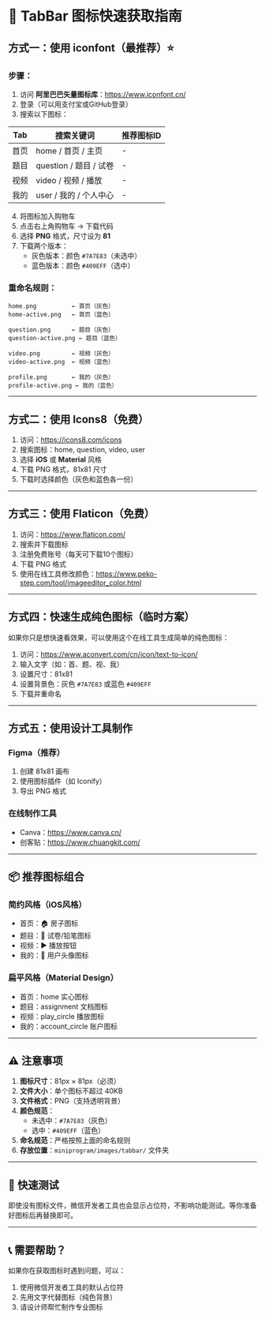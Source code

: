 # 🎨 TabBar 图标快速获取指南

## 方式一：使用 iconfont（最推荐）⭐

### 步骤：
1. 访问 **阿里巴巴矢量图标库**：https://www.iconfont.cn/
2. 登录（可以用支付宝或GitHub登录）
3. 搜索以下图标：

| Tab | 搜索关键词 | 推荐图标ID |
|-----|----------|----------|
| 首页 | home / 首页 / 主页 | - |
| 题目 | question / 题目 / 试卷 | - |
| 视频 | video / 视频 / 播放 | - |
| 我的 | user / 我的 / 个人中心 | - |

4. 将图标加入购物车
5. 点击右上角购物车 → 下载代码
6. 选择 **PNG** 格式，尺寸设为 **81**
7. 下载两个版本：
   - 灰色版本：颜色 `#7A7E83`（未选中）
   - 蓝色版本：颜色 `#409EFF`（选中）

### 重命名规则：
```
home.png          ← 首页（灰色）
home-active.png   ← 首页（蓝色）

question.png      ← 题目（灰色）
question-active.png ← 题目（蓝色）

video.png         ← 视频（灰色）
video-active.png  ← 视频（蓝色）

profile.png       ← 我的（灰色）
profile-active.png ← 我的（蓝色）
```

---

## 方式二：使用 Icons8（免费）

1. 访问：https://icons8.com/icons
2. 搜索图标：home, question, video, user
3. 选择 **iOS** 或 **Material** 风格
4. 下载 PNG 格式，81x81 尺寸
5. 下载时选择颜色（灰色和蓝色各一份）

---

## 方式三：使用 Flaticon（免费）

1. 访问：https://www.flaticon.com/
2. 搜索并下载图标
3. 注册免费账号（每天可下载10个图标）
4. 下载 PNG 格式
5. 使用在线工具修改颜色：https://www.peko-step.com/tool/imageeditor_color.html

---

## 方式四：快速生成纯色图标（临时方案）

如果你只是想快速看效果，可以使用这个在线工具生成简单的纯色图标：

1. 访问：https://www.aconvert.com/cn/icon/text-to-icon/
2. 输入文字（如：首、题、视、我）
3. 设置尺寸：81x81
4. 设置背景色：灰色 `#7A7E83` 或蓝色 `#409EFF`
5. 下载并重命名

---

## 方式五：使用设计工具制作

### Figma（推荐）
1. 创建 81x81 画布
2. 使用图标插件（如 Iconify）
3. 导出 PNG 格式

### 在线制作工具
- Canva：https://www.canva.cn/
- 创客贴：https://www.chuangkit.com/

---

## 📦 推荐图标组合

### 简约风格（iOS风格）
- 首页：🏠 房子图标
- 题目：📝 试卷/铅笔图标  
- 视频：▶️ 播放按钮
- 我的：👤 用户头像图标

### 扁平风格（Material Design）
- 首页：home 实心图标
- 题目：assignment 文档图标
- 视频：play_circle 播放图标
- 我的：account_circle 账户图标

---

## ⚠️ 注意事项

1. **图标尺寸**：81px × 81px（必须）
2. **文件大小**：单个图标不超过 40KB
3. **文件格式**：PNG（支持透明背景）
4. **颜色规范**：
   - 未选中：`#7A7E83`（灰色）
   - 选中：`#409EFF`（蓝色）
5. **命名规范**：严格按照上面的命名规则
6. **存放位置**：`miniprogram/images/tabbar/` 文件夹

---

## 🚀 快速测试

即使没有图标文件，微信开发者工具也会显示占位符，不影响功能测试。等你准备好图标后再替换即可。

---

## 📞 需要帮助？

如果你在获取图标时遇到问题，可以：
1. 使用微信开发者工具的默认占位符
2. 先用文字代替图标（纯色背景）
3. 请设计师帮忙制作专业图标

